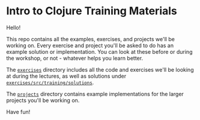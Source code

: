 # Intro to Clojure Training Materials

Hello!

This repo contains all the examples, exercises, and projects we'll be
working on. Every exercise and project you'll be asked to do has an
example solution or implementation. You can look at these before or
during the workshop, or not - whatever helps you learn better.

The [`exercises`](exercises) directory includes all the code and
exercises we'll be looking at during the lectures, as well as
solutions under
[`exercises/src/training/solutions`](exercises/src/training/solutions).

The [`projects`](projects) directory contains example implementations
for the larger projects you'll be working on.

Have fun!
